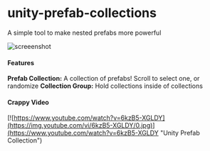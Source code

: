 # unity-prefab-collections
A simple tool to make nested prefabs more powerful

![screeenshot](https://i.imgur.com/HJLD1xT.png)

#### Features
**Prefab Collection:** A collection of prefabs! Scroll to select one, or randomize
**Collection Group:** Hold collections inside of collections 

#### Crappy Video
[![https://www.youtube.com/watch?v=6kzB5-XGLDY](https://img.youtube.com/vi/6kzB5-XGLDY/0.jpg)](https://www.youtube.com/watch?v=6kzB5-XGLDY "Unity Prefab Collection")
